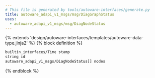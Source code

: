 ```yaml
---
# This file is generated by tools/autoware-interfaces/generate.py
title: autoware_adapi_v1_msgs/msg/DiagGraphStatus
uses:
  - autoware_adapi_v1_msgs/msg/DiagNodeStatus
---
```


{% extends 'design/autoware-interfaces/templates/autoware-data-type.jinja2' %}
{% block definition %}

```txt
builtin_interfaces/Time stamp
string id
autoware_adapi_v1_msgs/DiagNodeStatus[] nodes
```

{% endblock %}
